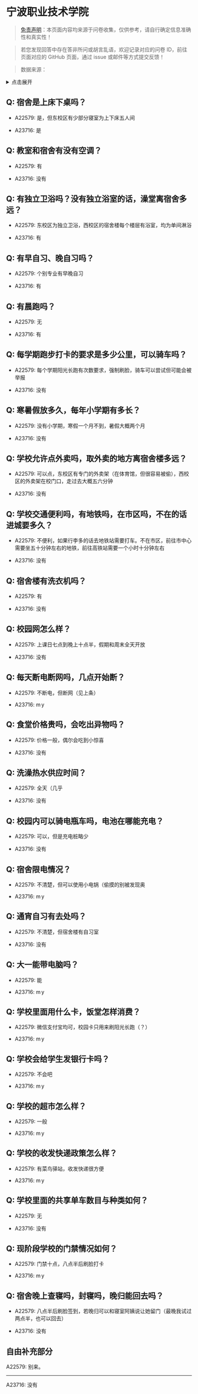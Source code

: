 # 宁波职业技术学院

> [免责声明](https://colleges.chat/#_3)：本页面内容均来源于问卷收集，仅供参考，请自行确定信息准确性和真实性！

> 若您发现回答中存在答非所问或胡言乱语，欢迎记录对应的问卷 ID，前往页面对应的 GitHub 页面，通过 issue 或邮件等方式提交反馈！

> 数据来源：

<details><summary>点击展开</summary>
<ul>
<li>A22579: docwithp@foxmail.com (2024 年 06 月)</li>
<li>A23716: 匿名 (2024 年 06 月)</li>
</ul>
</details>

## Q: 宿舍是上床下桌吗？

- A22579: 是，但东校区有少部分寝室为上下床五人间

- A23716: 是

## Q: 教室和宿舍有没有空调？

- A22579: 有

- A23716: 没有

## Q: 有独立卫浴吗？没有独立浴室的话，澡堂离宿舍多远？

- A22579: 东校区为独立卫浴，西校区的宿舍楼每个楼层有浴室，均为单间淋浴

- A23716: 有

## Q: 有早自习、晚自习吗？

- A22579: 个别专业有早晚自习

- A23716: 有

## Q: 有晨跑吗？

- A22579: 无

- A23716: 有

## Q: 每学期跑步打卡的要求是多少公里，可以骑车吗？

- A22579: 每个学期阳光长跑有次数要求，强制刷脸，骑车可以尝试但可能会被举报

- A23716: 没有

## Q: 寒暑假放多久，每年小学期有多长？

- A22579: 没有小学期，寒假一个月不到，暑假大概两个月

- A23716: 没有

## Q: 学校允许点外卖吗，取外卖的地方离宿舍楼多远？

- A22579: 可以点，东校区有专门的外卖架（在体育馆，但很容易被偷），西校区的外卖架在校门口，走过去大概五六分钟

- A23716: 没有

## Q: 学校交通便利吗，有地铁吗，在市区吗，不在的话进城要多久？

- A22579: 不便利，如果行李多的话去地铁站需要打车。不在市区，前往市中心需要坐五十分钟左右的地铁，前往高铁站需要一个小时十分钟左右

- A23716: 没有

## Q: 宿舍楼有洗衣机吗？

- A22579: 有

- A23716: 没有

## Q: 校园网怎么样？

- A22579: 上课日七点到晚上十点半，假期和周末全天开放

- A23716: 没有

## Q: 每天断电断网吗，几点开始断？

- A22579: 不断电，但断网（见上条）

- A23716: m y

## Q: 食堂价格贵吗，会吃出异物吗？

- A22579: 价格一般，偶尔会吃到小惊喜

- A23716: 没有

## Q: 洗澡热水供应时间？

- A22579: 全天（几乎

- A23716: 没有

## Q: 校园内可以骑电瓶车吗，电池在哪能充电？

- A22579: 可以，但是充电桩略少

- A23716: 没有

## Q: 宿舍限电情况？

- A22579: 不清楚，但可以使用小电锅（偷摸的别被发现奥

- A23716: m y

## Q: 通宵自习有去处吗？

- A22579: 不清楚，但宿舍楼有自习室

- A23716: 没有

## Q: 大一能带电脑吗？

- A22579: 能

- A23716: m y

## Q: 学校里面用什么卡，饭堂怎样消费？

- A22579: 微信支付宝均可，校园卡只用来刷阳光长跑（？）

- A23716: m y

## Q: 学校会给学生发银行卡吗？

- A22579: 不会吧

- A23716: m y

## Q: 学校的超市怎么样？

- A22579: 一般

- A23716: m y

## Q: 学校的收发快递政策怎么样？

- A22579: 有菜鸟驿站，收发快递很方便

- A23716: m y

## Q: 学校里面的共享单车数目与种类如何？

- A22579: 无

- A23716: 没有

## Q: 现阶段学校的门禁情况如何？

- A22579: 门禁十点，八点半后刷脸打卡

- A23716: m y

## Q: 宿舍晚上查寝吗，封寝吗，晚归能回去吗？

- A22579: 八点半后刷脸签到，若晚归可以和寝室阿姨说让她留门（最晚我试过两点半，也可以回去）

- A23716: 没有

## 自由补充部分

A22579: 别来。

***

A23716: 没有